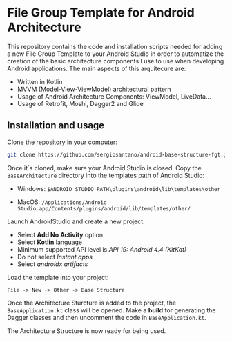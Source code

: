 # File Group Template for Android Architecture
This repository contains the code and installation scripts needed for adding a new File Group Template to your Android Studio in order to automatize the creation of the basic architecture components I use to use when developing Android applications. The main aspects of this arquitecure are:
* Written in Kotlin
* MVVM (Model-View-ViewModel) architectural pattern
* Usage of Android Architecture Components: ViewModel, LiveData...
* Usage of Retrofit, Moshi, Dagger2 and Glide

## Installation and usage

Clone the repository in your computer:
```bash
git clone https://github.com/sergiosantano/android-base-structure-fgt.git
```
Once it´s cloned, make sure your Android Studio is closed. Copy the `BaseArchitecture` directory into the templates path of Android Studio:

* Windows: `$ANDROID_STUDIO_PATH\plugins\android\lib\templates\other`

* MacOS: `/Applications/Android Studio.app/Contents/plugins/android/lib/templates/other/`

Launch AndroidStudio and create a new project:
* Select **Add No Activity** option
* Select **Kotlin** language
* Minimum supported API level is _API 19: Android 4.4 (KitKat)_
* Do not select _Instant apps_
* Select _androidx artifacts_

Load the template into your project:
```
File -> New -> Other -> Base Structure
```

Once the Architecture Sturcture is added to the project, the `BaseApplication.kt` class will be opened. Make a **build** for generating the Dagger classes and then uncomment the code in `BaseApplication.kt`.

The Architecture Structure is now ready for being used.
